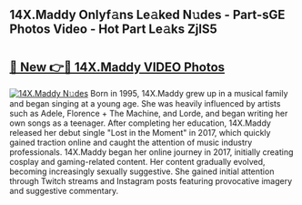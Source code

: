 ## 14X.Maddy Onlyf𝚊ns Le𝚊ked N𝚞des - Part-sGE Photos Video - Hot Part Le𝚊ks ZjlS5

# <h2><a href="http://ab41576.deff.icu/?id=14X.Maddy">🔗 New 👉🔴 14X.Maddy VIDEO Photos</a></h2>

[![14X.Maddy N𝚞des](https://i.imgur.com/rIISA9y.gif)](http://ab41576.deff.icu/?id=14X.Maddy)
Born in 1995, 14X.Maddy grew up in a musical family and began singing at a young age. She was heavily influenced by artists such as Adele, Florence + The Machine, and Lorde, and began writing her own songs as a teenager. After completing her education, 14X.Maddy released her debut single "Lost in the Moment" in 2017, which quickly gained traction online and caught the attention of music industry professionals. 14X.Maddy began her online journey in 2017, initially creating cosplay and gaming-related content. Her content gradually evolved, becoming increasingly sexually suggestive. She gained initial attention through Twitch streams and Instagram posts featuring provocative imagery and suggestive commentary.
